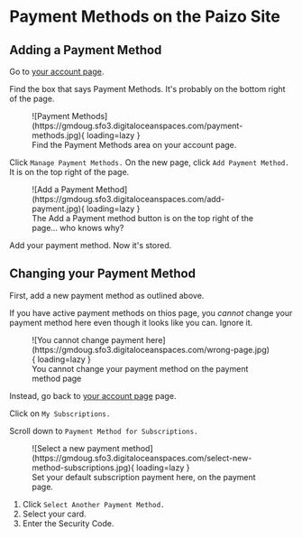 # Payment Methods on the Paizo Site

## Adding a Payment Method

Go to [your account page](https://paizo.com/paizo/account).

Find the box that says Payment Methods. It's probably on the bottom right of the page.

<figure markdown>
![Payment Methods](https://gmdoug.sfo3.digitaloceanspaces.com/payment-methods.jpg){ loading=lazy }
<figcaption>Find the Payment Methods area on your account page.</figcaption>
</figure>

Click `Manage Payment Methods.` On the new page, click `Add Payment Method.` It is on the top right of the page.

<figure markdown>
![Add a Payment Method](https://gmdoug.sfo3.digitaloceanspaces.com/add-payment.jpg){ loading=lazy }
<figcaption>The Add a Payment method button is on the top right of the page… who knows why?</figcaption>
</figure>

Add your payment method. Now it's stored. 

## Changing your Payment Method

First, add a new payment method as outlined above. 

If you have active payment methods on thios page, you *cannot* change your payment method here even though it looks like you can. Ignore it. 

<figure markdown>
![You cannot change payment here](https://gmdoug.sfo3.digitaloceanspaces.com/wrong-page.jpg){ loading=lazy }
<figcaption>You cannot change your payment method on the payment method page</figcaption>
</figure>

Instead, go back to [your account page](https://paizo.com/paizo/account) page. 

Click on `My Subscriptions.`

Scroll down to `Payment Method for Subscriptions.`

<figure markdown>
![Select a new payment method](https://gmdoug.sfo3.digitaloceanspaces.com/select-new-method-subscriptions.jpg){ loading=lazy }
<figcaption>Set your default subscription payment here, on the payment page.</figcaption>
</figure>

1. Click `Select Another Payment Method.`
1. Select your card.
1. Enter the Security Code.

